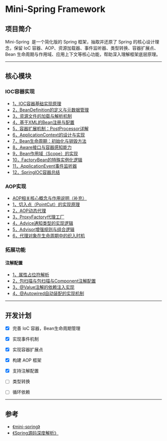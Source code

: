 # Mini-Spring Framework


## 项目简介

Mini-Spring  是一个简化版的 Spring 框架，抽取并还原了 Spring 的核心设计理念，保留 IoC 容器、AOP、资源加载器、事件监听器、类型转换、容器扩展点、Bean 生命周期与作用域、应用上下文等核心功能，帮助深入理解框架底层原理。

---
## 核心模块

### IOC容器实现

- [1，IOC容器基础实现原理](document/IOC/1，IOC容器基础实现原理.md)
- [2，BeanDefinition的定义与元数据管理](document/IOC/2，BeanDefinition的定义与元数据管理.md)
- [3，资源文件的加载与解析机制](document/IOC/3，资源文件的加载与解析机制.md)
- [4，基于XML的Bean注册与配置](document/IOC/4，基于XML的Bean注册与配置.md)
- [5，容器扩展机制：PostProcessor详解](document/IOC/5，容器扩展机制：PostProcessor详解.md)
- [6，ApplicationContext的设计与实现](document/IOC/6，ApplicationContext的设计与实现.md)
- [7，Bean生命周期：初始化与销毁方法](document/IOC/7，Bean生命周期：初始化与销毁方法.md)
- [8，Aware接口与容器感知能力](document/IOC/8，Aware接口与容器感知能力.md)
- [9，Bean作用域（Scope）的实现](document/IOC/9，Bean作用域（Scope）的实现.md)
- [10，FactoryBean的特殊实例化逻辑](document/IOC/10，FactoryBean的特殊实例化逻辑.md)
- [11，ApplicationEvent事件监听器](document/IOC/9，Bean作用域（Scope）的实现.md)
- [12，SpringIOC容器总结](document/IOC/12，SpringIOC容器总结.md)

### AOP实现

-  [AOP相关核心概念与作用说明（补充）](document/AOP/AOP相关核心概念与作用说明（补充）.md)
- [1，切入点（PointCut）的实现原理](document/AOP/1，切入点（PointCut）的实现原理.md)
- [2，AOP动态代理](document/AOP/2，AOP动态代理.md)
- [3，ProxyFactory代理工厂](document/AOP/3，ProxyFactory代理工厂设计.md)
- [4，Advice通知类型的实现逻辑](document/AOP/4，Advice通知类型的实现逻辑.md)
- [5，Advisor增强规则与组合逻辑](document/AOP/5，Advisor增强规则与组合逻辑.md)
- [6，代理对象在生命周期中的织入时机](document/AOP/6，代理对象在生命周期中的织入时机.md)


### 拓展功能
#### 注解配置

- [1，属性占位符解析](document/扩展/1，属性占位符解析.md)
- [2，包扫描与包扫描与Component注解配置](document/扩展/2，组件扫描与@Component注解原理.md)
- [3，@Value注解的依赖注入实现](document/扩展/3，@Value注解的依赖注入实现.md)
- [4，@Autowired自动装配的实现机制](document/扩展/4，@Autowired自动装配的实现机制.md)



---

## 开发计划

- [x] 完善 IoC 容器，Bean生命周期管理
- [x] 实现事件机制
- [x] 实现容器扩展点
- [x] 构建 AOP 框架
- [x] 支持注解配置
- [ ] 类型转换
- [ ] 循环依赖


---

## 参考

- [《mini-spring》](https://github.com/DerekYRC/mini-spring)
- [《Spring源码深度解析》](https://book.douban.com/subject/25866350/)